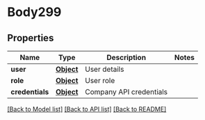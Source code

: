 # Body299

## Properties
Name | Type | Description | Notes
------------ | ------------- | ------------- | -------------
**user** | [**Object**](Object.md) | User details | 
**role** | [**Object**](Object.md) | User role | 
**credentials** | [**Object**](Object.md) | Company API credentials | 

[[Back to Model list]](../README.md#documentation-for-models) [[Back to API list]](../README.md#documentation-for-api-endpoints) [[Back to README]](../README.md)

